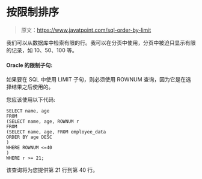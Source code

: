# 按限制排序

> 原文：<https://www.javatpoint.com/sql-order-by-limit>

我们可以从数据库中检索有限的行。我可以在分页中使用，分页中被迫只显示有限的记录，如 10、50、100 等。

#### Oracle 的限制子句:

如果要在 SQL 中使用 LIMIT 子句，则必须使用 ROWNUM 查询，因为它是在选择结果之后使用的。

您应该使用以下代码:

```
SELECT name, age
FROM 
(SELECT name, age, ROWNUM r
FROM 
(SELECT name, age, FROM employee_data
ORDER BY age DESC
)
WHERE ROWNUM <=40
)
WHERE r >= 21;

```

该查询将为您提供第 21 行到第 40 行。